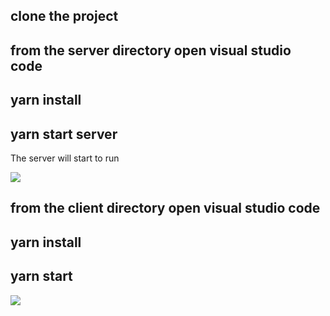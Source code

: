 
## clone the project

## from the server directory open visual studio code 

## yarn install

## yarn start server 

The server will start to run

<img src="./src/images/serverScreenShot.PNG" />

## from the client directory open visual studio code

## yarn install

## yarn start

<img src="./src/images/webScreenShot.PNG" />
